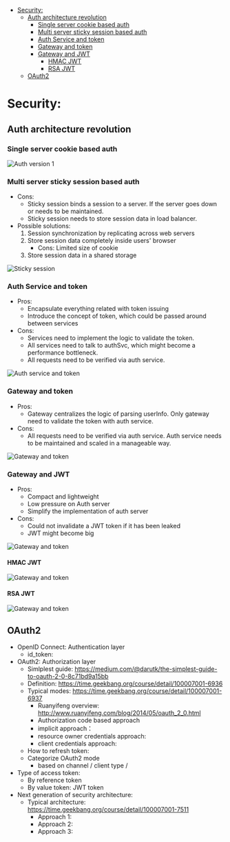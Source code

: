 
<!-- MarkdownTOC -->

- [Security:](#security)
	- [Auth architecture revolution](#auth-architecture-revolution)
		- [Single server cookie based auth](#single-server-cookie-based-auth)
		- [Multi server sticky session based auth](#multi-server-sticky-session-based-auth)
		- [Auth Service and token](#auth-service-and-token)
		- [Gateway and token](#gateway-and-token)
		- [Gateway and JWT](#gateway-and-jwt)
			- [HMAC JWT](#hmac-jwt)
			- [RSA JWT](#rsa-jwt)
	- [OAuth2](#oauth2)

<!-- /MarkdownTOC -->


# Security:
## Auth architecture revolution
### Single server cookie based auth

![Auth version 1](./images/security_singlemachine-cookiebased.png)

### Multi server sticky session based auth
* Cons:
	- Sticky session binds a session to a server. If the server goes down or needs to be maintained. 
	- Sticky session needs to store session data in load balancer. 
* Possible solutions:
	1. Session synchronization by replicating across web servers
	2. Store session data completely inside users' browser
		- Cons: Limited size of cookie
	3. Store session data in a shared storage

![Sticky session](./images/security_multimachine-stickysession.png)

### Auth Service and token
* Pros:
	- Encapsulate everything related with token issuing
	- Introduce the concept of token, which could be passed around between services
* Cons:
	- Services need to implement the logic to validate the token. 
	- All services need to talk to authSvc, which might become a performance bottleneck. 	
	- All requests need to be verified via auth service. 

![Auth service and token](./images/security_authservice_token.png)

### Gateway and token
* Pros:
	- Gateway centralizes the logic of parsing userInfo. Only gateway need to validate the token with auth service. 
* Cons:
	- All requests need to be verified via auth service. Auth service needs to be maintained and scaled in a manageable way. 

![Gateway and token](./images/security_gateway_token.png)

### Gateway and JWT
* Pros:
	- Compact and lightweight
	- Low pressure on Auth server
	- Simplify the implementation of auth server
* Cons:
	- Could not invalidate a JWT token if it has been leaked
	- JWT might become big

![Gateway and token](./images/security_gateway_jwt.png)

#### HMAC JWT

![Gateway and token](./images/security_gateway_jwt_hmac.png)

#### RSA JWT

![Gateway and token](./images/security_gateway_jwt_rsa.png)


## OAuth2

* OpenID Connect: Authentication layer
	- id_token: 
* OAuth2: Authorization layer
	- Simlplest guide: https://medium.com/@darutk/the-simplest-guide-to-oauth-2-0-8c71bd9a15bb
	- Definition: https://time.geekbang.org/course/detail/100007001-6936
	- Typical modes: https://time.geekbang.org/course/detail/100007001-6937
		- Ruanyifeng overview: http://www.ruanyifeng.com/blog/2014/05/oauth_2_0.html
		- Authorization code based approach
		- implicit approach： 
		- resource owner credentials approach:
		- client credentials approach:
	- How to refresh token: 
	- Categorize OAuth2 mode
		- based on channel / client type / 
* Type of access token:
	- By reference token
	- By value token: JWT token
* Next generation of security architecture:
	- Typical architecture: https://time.geekbang.org/course/detail/100007001-7511
		+ Approach 1:
		+ Approach 2: 
		+ Approach 3: 	